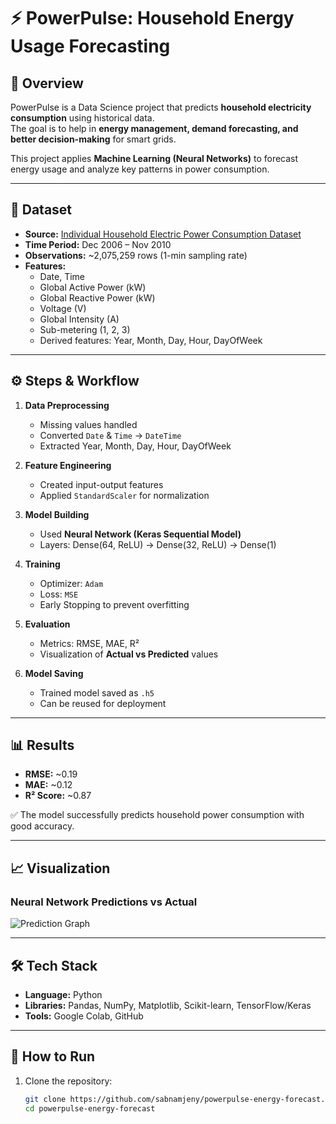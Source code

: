 # ⚡ PowerPulse: Household Energy Usage Forecasting

## 📌 Overview
PowerPulse is a Data Science project that predicts **household electricity consumption** using historical data.  
The goal is to help in **energy management, demand forecasting, and better decision-making** for smart grids.  

This project applies **Machine Learning (Neural Networks)** to forecast energy usage and analyze key patterns in power consumption.

---

## 📂 Dataset
- **Source:** [Individual Household Electric Power Consumption Dataset](https://archive.ics.uci.edu/ml/datasets/individual+household+electric+power+consumption)  
- **Time Period:** Dec 2006 – Nov 2010  
- **Observations:** ~2,075,259 rows (1-min sampling rate)  
- **Features:**
  - Date, Time  
  - Global Active Power (kW)  
  - Global Reactive Power (kW)  
  - Voltage (V)  
  - Global Intensity (A)  
  - Sub-metering (1, 2, 3)  
  - Derived features: Year, Month, Day, Hour, DayOfWeek  

---

## ⚙️ Steps & Workflow
1. **Data Preprocessing**
   - Missing values handled  
   - Converted `Date` & `Time` → `DateTime`  
   - Extracted Year, Month, Day, Hour, DayOfWeek  

2. **Feature Engineering**
   - Created input-output features  
   - Applied `StandardScaler` for normalization  

3. **Model Building**
   - Used **Neural Network (Keras Sequential Model)**  
   - Layers: Dense(64, ReLU) → Dense(32, ReLU) → Dense(1)  

4. **Training**
   - Optimizer: `Adam`  
   - Loss: `MSE`  
   - Early Stopping to prevent overfitting  

5. **Evaluation**
   - Metrics: RMSE, MAE, R²  
   - Visualization of **Actual vs Predicted** values  

6. **Model Saving**
   - Trained model saved as `.h5`  
   - Can be reused for deployment  

---

## 📊 Results

- **RMSE:** ~0.19  
- **MAE:** ~0.12  
- **R² Score:** ~0.87  

✅ The model successfully predicts household power consumption with good accuracy.  

---

## 📈 Visualization

### Neural Network Predictions vs Actual
![Prediction Graph](images/pred_vs_actual.png)  

---

## 🛠 Tech Stack
- **Language:** Python  
- **Libraries:** Pandas, NumPy, Matplotlib, Scikit-learn, TensorFlow/Keras  
- **Tools:** Google Colab, GitHub  

---

## 🚀 How to Run
1. Clone the repository:
   ```bash
   git clone https://github.com/sabnamjeny/powerpulse-energy-forecast.git
   cd powerpulse-energy-forecast
